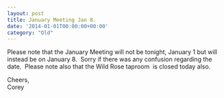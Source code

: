 ```yaml
---
layout: post
title: January Meeting Jan 8.
date: '2014-01-01T00:00:00+00:00'
category: "Old"
---
```

<p>Please note that the January Meeting will not be tonight&#44; January 1 but will instead be on January 8. &nbsp;Sorry if there was any confusion regarding the date. &nbsp;Please note also that the Wild Rose taproom &nbsp;is closed today also.&nbsp;</p><p>Cheers&#44;<br />Corey</p>
